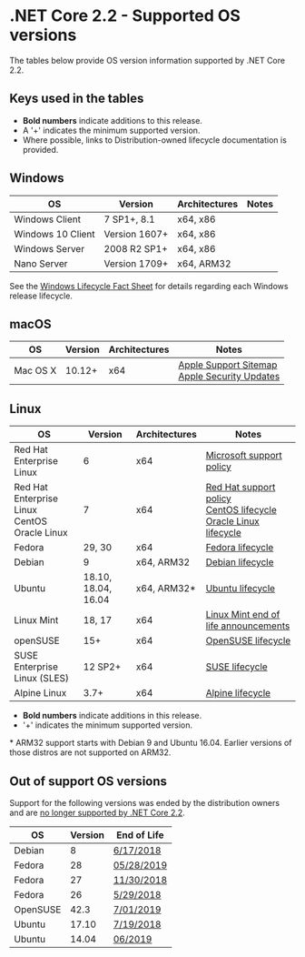 # .NET Core 2.2 - Supported OS versions

The tables below provide OS version information supported by .NET Core 2.2.

## Keys used in the tables

* **Bold numbers** indicate additions to this release.
* A '+' indicates the minimum supported version.
* Where possible, links to Distribution-owned lifecycle documentation is provided.

## Windows

OS                            | Version                       | Architectures  | Notes
------------------------------|-------------------------------|----------------|-----
Windows Client                | 7 SP1+, 8.1                   | x64, x86       |
Windows 10 Client             | Version 1607+                 | x64, x86       |
Windows Server                | 2008 R2 SP1+                  | x64, x86       |
Nano Server                   | Version 1709+                 | x64, ARM32     |

See the [Windows Lifecycle Fact Sheet](https://support.microsoft.com/en-us/help/13853/windows-lifecycle-fact-sheet) for details regarding each Windows release lifecycle.

## macOS

OS                            | Version                       | Architectures  | Notes
------------------------------|-------------------------------|----------------|-----
Mac OS X                      | 10.12+                        | x64            | [Apple Support Sitemap](https://support.apple.com/sitemap) <br> [Apple Security Updates](https://support.apple.com/en-us/HT201222)

## Linux

OS                            | Version                       | Architectures  | Notes
------------------------------|-------------------------------|----------------|-----
Red Hat Enterprise Linux      | 6                             | x64            | [Microsoft support policy](https://www.microsoft.com/net/support/policy)
Red Hat Enterprise Linux <br> CentOS <br> Oracle Linux | 7    | x64            | [Red Hat support policy](https://access.redhat.com/support/policy/updates/errata/) <br> [CentOS lifecycle](https://wiki.centos.org/FAQ/General#head-fe8a0be91ee3e7dea812e8694491e1dde5b75e6d) <br> [Oracle Linux lifecycle](http://www.oracle.com/us/support/library/elsp-lifetime-069338.pdf)
Fedora                        | 29, 30                        | x64            | [Fedora lifecycle](https://fedoraproject.org/wiki/End_of_life)
Debian                        | 9                             | x64, ARM32     | [Debian lifecycle](https://wiki.debian.org/DebianReleases)
Ubuntu                        | 18.10, 18.04, 16.04           | x64, ARM32\*   | [Ubuntu lifecycle](https://wiki.ubuntu.com/Releases)
Linux Mint                    | 18, 17                        | x64            | [Linux Mint end of life announcements](https://forums.linuxmint.com/search.php?keywords=%22end+of+life%22&terms=all&author=&sc=1&sf=titleonly&sr=posts&sk=t&sd=d&st=0&ch=300&t=0&submit=Search)
openSUSE                      | 15+                         | x64            | [OpenSUSE lifecycle](https://en.opensuse.org/Lifetime)
SUSE Enterprise Linux (SLES)  | 12 SP2+                       | x64            | [SUSE lifecycle](https://www.suse.com/lifecycle/)
Alpine Linux                  | 3.7+                          | x64            | [Alpine lifecycle](https://wiki.alpinelinux.org/wiki/Alpine_Linux:Releases)

* **Bold numbers** indicate additions in this release.
* '+' indicates the minimum supported version.

\* ARM32 support starts with Debian 9 and Ubuntu 16.04. Earlier versions of those distros are not supported on ARM32.

## Out of support OS versions

Support for the following versions was ended by the distribution owners and are [no longer supported by .NET Core 2.2](https://github.com/dotnet/core/blob/master/os-lifecycle-policy.md).

|OS         | Version  | End of Life |
|-----------|----------|-------------|
| Debian    | 8        | [6/17/2018](https://lists.debian.org/debian-security-announce/2018/msg00132.html)
| Fedora    | 28       | [05/28/2019](https://fedoramagazine.org/fedora-28-end-of-life/)   |
| Fedora    | 27       | [11/30/2018](https://fedoramagazine.org/fedora-27-end-of-life/)   |
| Fedora    | 26       | [5/29/2018](https://fedoramagazine.org/fedora-26-end-life/)   |
| OpenSUSE  | 42.3     | [7/01/2019](https://fedoramagazine.org/fedora-26-end-life/)   |
| Ubuntu    | 17.10    | [7/19/2018](https://lists.ubuntu.com/archives/ubuntu-announce/2018-July/000232.html) |
| Ubuntu    | 14.04    | [06/2019](https://wiki.ubuntu.com/Releases)   |
